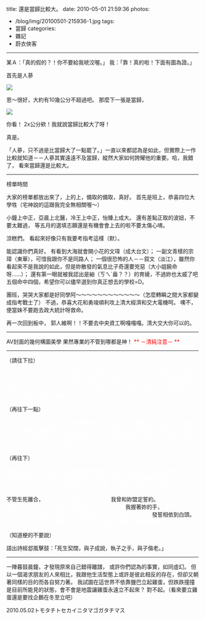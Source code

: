 title: 還是當歸比較大。
date: 2010-05-01 21:59:36
photos:
- /blog/img/20100501-215936-1.jpg
tags:
- 當歸
categories:
- 雜記
- 蔚衣俠客
---

某Ａ：「真的假的？！你不要給我唬洨喔。」
我：「靠！真的啦！下面有圖為證。」

<!-- more -->

首先是人蔘

![](/blog/img/20100501-215936-2.jpg)

恩～很好，大約有10幾公分不超過吧。
那麼下一張是當歸，

![](/blog/img/20100501-215936-3.jpg)

你看！
2x公分欸！我就說當歸比較大了呀！

真是。

「人蔘，只不過是比當歸大了一點罷了。」一直以來都認為是如此，但實際上一作比較就知道－－人蔘其實遠遠不及當歸，縱然大家如何誇耀他的重要。哈，我錯了，
看來當歸還是比較大。

----

榜單時間

大家的榜單都放出來了，上的上，備取的備取，真好。
首先是班上，恭喜四位大學牲（宅神說的這跟我完全無相關喔～）

小鐘上中正，亞晨上北醫，冷王上中正，怡臻上成大。
還有差點正取的波妞，不要太難過，
等五月的選填志願還是有機會會上去的啦不要太傷心唷。

涼糕們。
看起來好像只有我要考指考這樣（默）。

能認識你們真好。
有看到大海就會開小花的文瑋（成大台文）；
一副文青樣的宗璋（東華），可惜我跟你不是同路人；
一個很恐怖的人－－叙文（淡江），雖然你看起來不是我說的如此，但是妳散發的氣息比子奇還要兇惡（大小姐饒命呀......）；
還有第一眼就被我認出是紬（ㄎㄟˊ盎？？）的育綾，不過妳也太威了吧五個命中四個，希望你可以儘早選到你真正想去的學校=D。

團班，哭哭大家都是好同學阿～～～～～～～～～～～～（怎麼轉瞬之間大家都變成指考戰士了）
不過，恭喜大花和勇竣順利攻上清大經濟和交大電機呵。
噢不，
便當妹不要跑去政大統計呀救命。

再一次回到板中，
郭人維啊！！不要去中央資工啊嘎嘎嘎。清大交大你可以的。

----

AV封面的幾何構圖美學
果然專業的不管到哪都是神！
<span style="color: red;">** －清純注意－ **</span>

----

（請往下拉）

<span style="color: white;">對我來說，
人生只是不斷的複製貼上複製貼上，
模仿、模仿、再模仿，
我不懂如何生存，
在這個社會只是一具裹尸罷了。
我只是沒有自信的小鬼，
無論是當時，
還是現在，
等意識到了才覺得後悔，
就算已經知曉未來的結局，
或許那個時候，
這只右手應該輕輕放在妳額尖。</span>

（再往下一點）

<span style="color: white;">我不懂如何哭，
如何笑，
僅能用簡單的字句去回憶，
逐漸晴朗的天空，
雨後妳不在的空桌。
我將妳的世界從我的生活中強自剝離，
來到藍色的叢林，
在不見妳的三年，
我知道妳已經不會再看我一眼，
也不再有機會回到過去，
但我不會忘記，
妳左手害怕受傷的瑟縮感。</span>

（再往下）

<span style="color: white;">當時的回憶多美好，
現在妳還是會嘲笑我這渣渣吧？
在板中，
曾經暗戀過的，
曾經喜歡過的，
卻都不及與妳短暫的過去，
到現在還是覺得很甜蜜唷，
只可惜，
這只是一場悲傷的女孩和歡樂的男孩的故事。
這裡已經到了他的終章。</span>

不管生死離合，
<span style="color: white;">我卻頭也不回地拋棄了妳，</span>
我曾和妳盟定誓約。
<span style="color: white;">我們之間不存在這些誓言，如同萍水相逢，我即是我，妳也是妳，</span>
我握著妳的手，
<span style="color: white;">感受到了征夫的無奈，我的手依然懸著。啊，還是換來妳的不諒解就好了，</span>
發誓相依到白頭。
<span style="color: white;">我也在心中暗自留下妳能幸福的訊息，但是是在遙遠的兩地靜靜看著妳。</span>

（知道梗的不要說）

語出詩經邶風擊鼓：「死生契闊，與子成說，執子之手，與子偕老。」

----

一陣暮鼓晨鐘，才發現原來自己錯得離譜，
或許你們認為的事實，如同虛幻。
但以一個渴求朋友的人來相比，我跟他生活型態上或許是彼此相反的存在，但卻又朝著同樣的目的而各自努力著。
我試圖在這世界不依靠鹽巴立起雞蛋，但跌跌撞撞是目前所能見的狀態，會不會是地震讓雞蛋永遠立不起來？
對不起。（看來要立雞蛋還是要找企鵝在冬至立吧）

2010.05.02トモタチトセカイニタマゴガタチマス